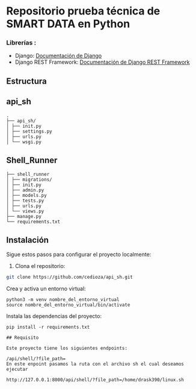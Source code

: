 
# Repositorio prueba técnica de SMART DATA en Python


### Librerías :
- Django: [Documentación de Django](https://docs.djangoproject.com/)
- Django REST Framework: [Documentación de Django REST Framework](https://www.django-rest-framework.org/)


## Estructura 
## api_sh
```
.
├── api_sh/
│ ├── init.py
│ ├── settings.py
│ ├── urls.py
│ └── wsgi.py
```
## Shell_Runner
```
├── shell_runner
│ ├── migrations/
│ ├── init.py
│ ├── admin.py
│ ├── models.py
│ ├── tests.py
│ ├── urls.py
│ └── views.py
├── manage.py
└── requirements.txt
```

## Instalación

Sigue estos pasos para configurar el proyecto localmente:

1. Clona el repositorio:

```bash
git clone https://github.com/cedioza/api_sh.git
```
Crea y activa un entorno virtual:
```
python3 -m venv nombre_del_entorno_virtual
source nombre_del_entorno_virtual/bin/activate
```
Instala las dependencias del proyecto:
```
pip install -r requirements.txt
```
```
## Requisito 

Este proyecto tiene los siguientes endpoints:

/api/shell/?file_path= 
En este enpoint pasamos la ruta con el archivo sh el cual deseamos ejecutar 

http://127.0.0.1:8000/api/shell/?file_path=/home/drask390/linux.sh

